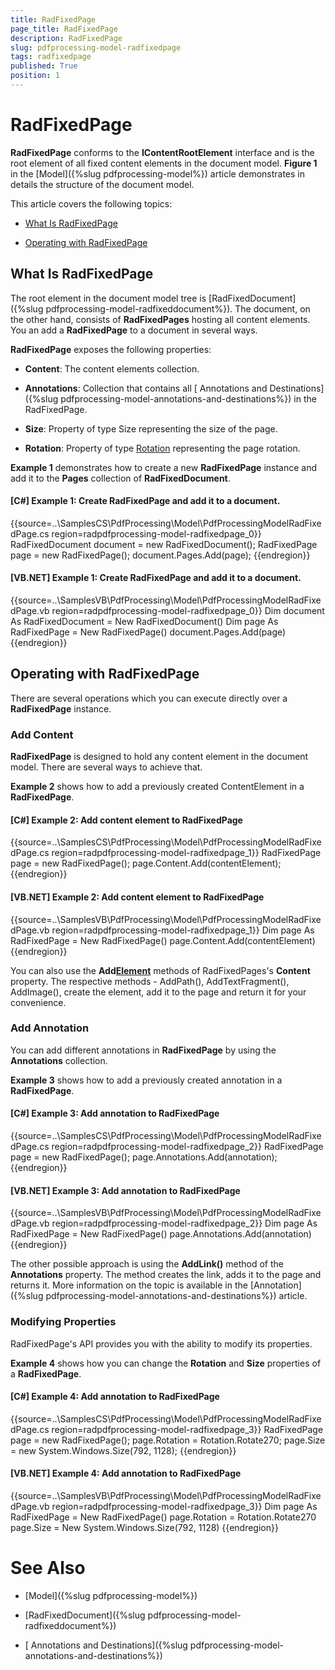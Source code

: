 ```yaml
---
title: RadFixedPage
page_title: RadFixedPage
description: RadFixedPage
slug: pdfprocessing-model-radfixedpage
tags: radfixedpage
published: True
position: 1
---
```


# RadFixedPage



__RadFixedPage__ conforms to the __IContentRootElement__ interface and is the root element of all fixed content elements in the document model. __Figure 1__ in the [Model]({%slug pdfprocessing-model%}) article  demonstrates in details the structure of the document model.
      

This article covers the following topics:
      

* [What Is RadFixedPage](#what-is-radfixedpage)

* [Operating with RadFixedPage](#operating-with-radfixedpage)

## What Is RadFixedPage

The root element in the document model tree is [RadFixedDocument]({%slug pdfprocessing-model-radfixeddocument%}). The document, on the other hand, consists of __RadFixedPages__ hosting all content elements. You an add a __RadFixedPage__ to a document in several ways.
        

__RadFixedPage__ exposes the following properties:
        

* __Content__: The content elements collection.
            

* __Annotations__: Collection that contains all [ Annotations and Destinations]({%slug pdfprocessing-model-annotations-and-destinations%}) in the RadFixedPage.
            

* __Size__: Property of type Size representing the size of the page.
            

* __Rotation__: Property of type
              [Rotation](http://www.telerik.com/help/winforms/t_telerik_windows_documents_fixed_model_data_rotation.html)
              representing the page rotation.
            

__Example 1__ demonstrates how to create a new __RadFixedPage__ instance and add it to the __Pages__ collection of __RadFixedDocument__.
        

#### __[C#] Example 1: Create RadFixedPage and add it to a document.__

{{source=..\SamplesCS\PdfProcessing\Model\PdfProcessingModelRadFixedPage.cs region=radpdfprocessing-model-radfixedpage_0}}
	            RadFixedDocument document = new RadFixedDocument();
	            RadFixedPage page = new RadFixedPage();
	            document.Pages.Add(page);
	{{endregion}}



#### __[VB.NET] Example 1: Create RadFixedPage and add it to a document.__

{{source=..\SamplesVB\PdfProcessing\Model\PdfProcessingModelRadFixedPage.vb region=radpdfprocessing-model-radfixedpage_0}}
	        Dim document As RadFixedDocument = New RadFixedDocument()
	        Dim page As RadFixedPage = New RadFixedPage()
	        document.Pages.Add(page)
	{{endregion}}



## Operating with RadFixedPage

There are several operations which you can execute directly over a __RadFixedPage__ instance.
        

### Add Content

__RadFixedPage__ is designed to hold any content element in the document model. There are several ways to achieve that.
            

__Example 2__ shows how to add a previously created ContentElement in a __RadFixedPage__.
            

#### __[C#] Example 2: Add content element to RadFixedPage__

{{source=..\SamplesCS\PdfProcessing\Model\PdfProcessingModelRadFixedPage.cs region=radpdfprocessing-model-radfixedpage_1}}
	            RadFixedPage page = new RadFixedPage();
	            page.Content.Add(contentElement);
	{{endregion}}



#### __[VB.NET] Example 2: Add content element to RadFixedPage__

{{source=..\SamplesVB\PdfProcessing\Model\PdfProcessingModelRadFixedPage.vb region=radpdfprocessing-model-radfixedpage_1}}
	        Dim page As RadFixedPage = New RadFixedPage()
	        page.Content.Add(contentElement)
	{{endregion}}



You can also use the __Add[Element]()__ methods of RadFixedPages's __Content__ property. The respective methods - AddPath(), AddTextFragment(), AddImage(), create the element, add it to the page and return it for your convenience.
            

### Add Annotation

You can add different annotations in __RadFixedPage__ by using the __Annotations__ collection.
            

__Example 3__ shows how to add a previously created annotation in a __RadFixedPage__.
            

#### __[C#] Example 3: Add annotation to RadFixedPage__

{{source=..\SamplesCS\PdfProcessing\Model\PdfProcessingModelRadFixedPage.cs region=radpdfprocessing-model-radfixedpage_2}}
	            RadFixedPage page = new RadFixedPage();
	            page.Annotations.Add(annotation);
	{{endregion}}



#### __[VB.NET] Example 3: Add annotation to RadFixedPage__

{{source=..\SamplesVB\PdfProcessing\Model\PdfProcessingModelRadFixedPage.vb region=radpdfprocessing-model-radfixedpage_2}}
	        Dim page As RadFixedPage = New RadFixedPage()
	        page.Annotations.Add(annotation)
	{{endregion}}



The other possible approach is using the __AddLink()__ method of the __Annotations__ property. The method creates the link, adds it to the page and returns it. More information on the topic is available in the
            [Annotation]({%slug pdfprocessing-model-annotations-and-destinations%}) article.
          

### Modifying Properties

RadFixedPage's API provides you with the ability to modify its properties.
            

__Example 4__ shows how you can change the __Rotation__ and __Size__ properties of a __RadFixedPage__.
            

#### __[C#] Example 4: Add annotation to RadFixedPage__

{{source=..\SamplesCS\PdfProcessing\Model\PdfProcessingModelRadFixedPage.cs region=radpdfprocessing-model-radfixedpage_3}}
	            RadFixedPage page = new RadFixedPage();
	            page.Rotation = Rotation.Rotate270;
	            page.Size = new System.Windows.Size(792, 1128);
	{{endregion}}



#### __[VB.NET] Example 4: Add annotation to RadFixedPage__

{{source=..\SamplesVB\PdfProcessing\Model\PdfProcessingModelRadFixedPage.vb region=radpdfprocessing-model-radfixedpage_3}}
	        Dim page As RadFixedPage = New RadFixedPage()
	        page.Rotation = Rotation.Rotate270
	        page.Size = New System.Windows.Size(792, 1128)
	{{endregion}}



# See Also

 * [Model]({%slug pdfprocessing-model%})

 * [RadFixedDocument]({%slug pdfprocessing-model-radfixeddocument%})

 * [ Annotations and Destinations]({%slug pdfprocessing-model-annotations-and-destinations%})
